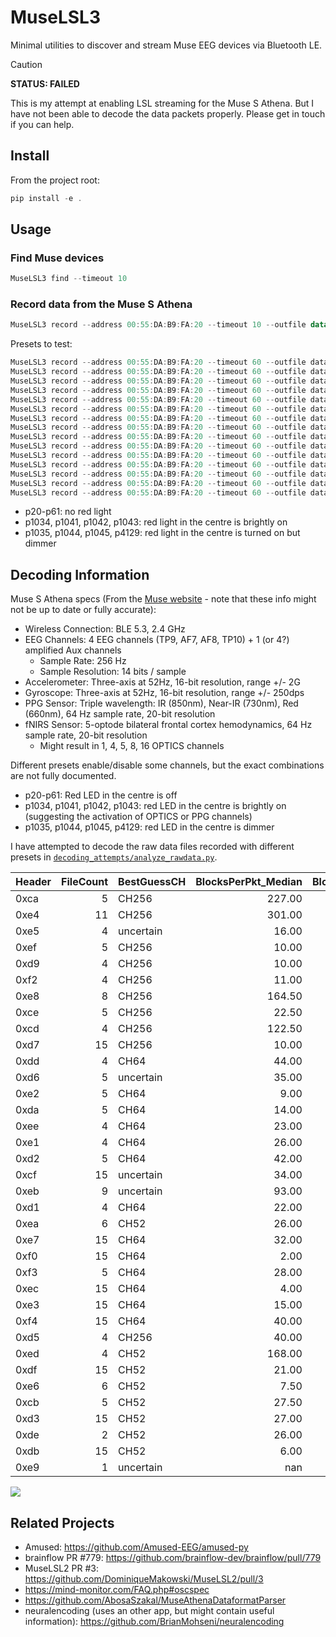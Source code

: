 # MuseLSL3

Minimal utilities to discover and stream Muse EEG devices via Bluetooth LE.

> [!CAUTION]
> **STATUS: FAILED**
> 
> This is my attempt at enabling LSL streaming for the Muse S Athena. But I have not been able to decode the data packets properly. Please get in touch if you can help.

## Install

From the project root:

```powershell
pip install -e .
```

## Usage

### Find Muse devices

```powershell
MuseLSL3 find --timeout 10
```

### Record data from the Muse S Athena

```powershell
MuseLSL3 record --address 00:55:DA:B9:FA:20 --timeout 10 --outfile data.txt --preset p1035
```

Presets to test:

```powershell
MuseLSL3 record --address 00:55:DA:B9:FA:20 --timeout 60 --outfile data_raw/data_p20.txt --preset p20
MuseLSL3 record --address 00:55:DA:B9:FA:20 --timeout 60 --outfile data_raw/data_p21.txt --preset p21
MuseLSL3 record --address 00:55:DA:B9:FA:20 --timeout 60 --outfile data_raw/data_p50.txt --preset p50 
MuseLSL3 record --address 00:55:DA:B9:FA:20 --timeout 60 --outfile data_raw/data_p51.txt --preset p51
MuseLSL3 record --address 00:55:DA:B9:FA:20 --timeout 60 --outfile data_raw/data_p60.txt --preset p60
MuseLSL3 record --address 00:55:DA:B9:FA:20 --timeout 60 --outfile data_raw/data_p61.txt --preset p61
MuseLSL3 record --address 00:55:DA:B9:FA:20 --timeout 60 --outfile data_raw/data_p1034.txt --preset p1034
MuseLSL3 record --address 00:55:DA:B9:FA:20 --timeout 60 --outfile data_raw/data_p1035.txt --preset p1035
MuseLSL3 record --address 00:55:DA:B9:FA:20 --timeout 60 --outfile data_raw/data_p1041.txt --preset p1041
MuseLSL3 record --address 00:55:DA:B9:FA:20 --timeout 60 --outfile data_raw/data_p1042.txt --preset p1042
MuseLSL3 record --address 00:55:DA:B9:FA:20 --timeout 60 --outfile data_raw/data_p1043.txt --preset p1043
MuseLSL3 record --address 00:55:DA:B9:FA:20 --timeout 60 --outfile data_raw/data_p1044.txt --preset p1044
MuseLSL3 record --address 00:55:DA:B9:FA:20 --timeout 60 --outfile data_raw/data_p1045.txt --preset p1045
MuseLSL3 record --address 00:55:DA:B9:FA:20 --timeout 60 --outfile data_raw/data_p1046.txt --preset p1046
MuseLSL3 record --address 00:55:DA:B9:FA:20 --timeout 60 --outfile data_raw/data_p4129.txt --preset p4129
```


- p20-p61: no red light
- p1034, p1041, p1042, p1043: red light in the centre is brightly on
- p1035, p1044, p1045, p4129: red light in the centre is turned on but dimmer 


## Decoding Information

Muse S Athena specs (From the [Muse website](https://eu.choosemuse.com/products/muse-s-athena) - note that these info might not be up to date or fully accurate):
- Wireless Connection: BLE 5.3, 2.4 GHz
- EEG Channels: 4 EEG channels (TP9, AF7, AF8, TP10) + 1 (or 4?) amplified Aux channels
  - Sample Rate: 256 Hz
  - Sample Resolution: 14 bits / sample
- Accelerometer: Three-axis at 52Hz, 16-bit resolution, range +/- 2G
- Gyroscope: Three-axis at 52Hz, 16-bit resolution, range +/- 250dps
- PPG Sensor: Triple wavelength: IR (850nm), Near-IR (730nm), Red (660nm), 64 Hz sample rate, 20-bit resolution
- fNIRS Sensor: 5-optode bilateral frontal cortex hemodynamics, 64 Hz sample rate, 20-bit resolution
  - Might result in 1, 4, 5, 8, 16 OPTICS channels

Different presets enable/disable some channels, but the exact combinations are not fully documented.
- p20-p61: Red LED in the centre is off
- p1034, p1041, p1042, p1043: red LED in the centre is brightly on (suggesting the activation of OPTICS or PPG channels)
- p1035, p1044, p1045, p4129: red LED in the centre is dimmer

I have attempted to decode the raw data files recorded with different presets in [`decoding_attempts/analyze_rawdata.py`](decoding_attempts/analyze_rawdata.py).


| Header   |   FileCount | BestGuessCH   |   BlocksPerPkt_Median |   BlocksPerPkt_SD |   ObsHz_Median |   ObsHz_SD |   RelErr_Median |   SequencePurity_Median |
|:---------|------------:|:--------------|----------------------:|------------------:|---------------:|-----------:|----------------:|------------------------:|
| 0xca     |           5 | CH256         |                227.00 |            219.20 |         256.01 |       0.05 |          inf    |                    0.27 |
| 0xe4     |          11 | CH256         |                301.00 |            288.54 |         255.99 |     102.32 |            0.00 |                    0.50 |
| 0xe5     |           4 | uncertain     |                 16.00 |            nan    |         255.69 |     nan    |          inf    |                    0.12 |
| 0xef     |           5 | CH256         |                 10.00 |              0.89 |         236.90 |     102.35 |            0.03 |                    0.13 |
| 0xd9     |           4 | CH256         |                 10.00 |              1.00 |         230.88 |      93.32 |            0.04 |                    0.12 |
| 0xf2     |           4 | CH256         |                 11.00 |              4.76 |         161.72 |     115.69 |            0.03 |                    0.11 |
| 0xe8     |           8 | CH256         |                164.50 |            109.18 |         159.94 |     114.34 |            0.00 |                    0.50 |
| 0xce     |           5 | CH256         |                 22.50 |             16.58 |         159.62 |     113.25 |            0.01 |                    0.18 |
| 0xcd     |           4 | CH256         |                122.50 |            226.75 |         153.89 |     117.76 |            0.00 |                    0.27 |
| 0xd7     |          15 | CH256         |                 10.00 |              3.67 |         149.65 |     101.59 |            0.02 |                    0.13 |
| 0xdd     |           4 | CH64          |                 44.00 |              5.50 |          67.37 |       5.06 |            0.07 |                    0.17 |
| 0xd6     |           5 | uncertain     |                 35.00 |             28.00 |          66.21 |     113.85 |            0.03 |                    0.18 |
| 0xe2     |           5 | CH64          |                  9.00 |              2.71 |          65.86 |      96.87 |            0.11 |                    0.10 |
| 0xda     |           5 | CH64          |                 14.00 |              6.26 |          64.27 |      79.16 |            0.02 |                    0.14 |
| 0xee     |           4 | CH64          |                 23.00 |              5.69 |          64.16 |     110.67 |            0.00 |                    0.18 |
| 0xe1     |           4 | CH64          |                 26.00 |              8.62 |          64.11 |     113.56 |            0.07 |                    0.14 |
| 0xd2     |           5 | CH64          |                 42.00 |             75.01 |          64.03 |      76.15 |            0.01 |                    0.18 |
| 0xcf     |          15 | uncertain     |                 34.00 |             32.00 |          64.02 |      69.19 |            0.06 |                    0.20 |
| 0xeb     |           9 | uncertain     |                 93.00 |             62.72 |          63.98 |       0.15 |          inf    |                    0.18 |
| 0xd1     |           4 | CH64          |                 22.00 |             49.15 |          63.79 |       6.43 |            0.01 |                    0.15 |
| 0xea     |           6 | CH52          |                 26.00 |            159.32 |          63.79 |      72.63 |            0.00 |                    0.29 |
| 0xe7     |          15 | CH64          |                 32.00 |            138.06 |          63.59 |      68.84 |            0.00 |                    0.18 |
| 0xf0     |          15 | CH64          |                  2.00 |              7.19 |          63.55 |       7.18 |            0.04 |                    0.11 |
| 0xf3     |           5 | CH64          |                 28.00 |             22.39 |          63.39 |       4.75 |            0.09 |                    0.17 |
| 0xec     |          15 | CH64          |                  4.00 |              2.39 |          62.90 |      93.64 |            0.02 |                    0.13 |
| 0xe3     |          15 | CH64          |                 15.00 |             50.16 |          62.83 |      54.50 |            0.02 |                    0.15 |
| 0xf4     |          15 | CH64          |                 40.00 |             20.52 |          61.53 |      79.22 |            0.04 |                    0.16 |
| 0xd5     |           4 | CH256         |                 40.00 |             11.59 |          59.62 |     115.36 |            0.04 |                    0.22 |
| 0xed     |           4 | CH52          |                168.00 |             82.02 |          58.03 |       8.51 |            0.00 |                    0.45 |
| 0xdf     |          15 | CH52          |                 21.00 |             28.62 |          58.02 |      93.17 |            0.02 |                    0.17 |
| 0xe6     |           6 | CH52          |                  7.50 |              4.65 |          53.90 |       4.12 |            0.09 |                    0.16 |
| 0xcb     |           5 | CH52          |                 27.50 |             11.05 |          52.10 |       2.68 |            0.00 |                    0.17 |
| 0xd3     |          15 | CH52          |                 27.00 |             47.81 |          52.05 |      60.89 |            0.00 |                    0.20 |
| 0xde     |           2 | CH52          |                 26.00 |            nan    |          51.87 |     nan    |          inf    |                    0.25 |
| 0xdb     |          15 | CH52          |                  6.00 |              8.21 |          50.05 |      71.86 |            0.04 |                    0.12 |
| 0xe9     |           1 | uncertain     |                nan    |            nan    |         nan    |     nan    |          nan    |                    1.00 |

![](decoding_attempts/header_histogram.png)

## Related Projects

- Amused: https://github.com/Amused-EEG/amused-py
- brainflow PR #779: https://github.com/brainflow-dev/brainflow/pull/779
- MuseLSL2 PR #3: https://github.com/DominiqueMakowski/MuseLSL2/pull/3
- https://mind-monitor.com/FAQ.php#oscspec
- https://github.com/AbosaSzakal/MuseAthenaDataformatParser
- neuralencoding (uses an other app, but might contain useful information): https://github.com/BrianMohseni/neuralencoding
